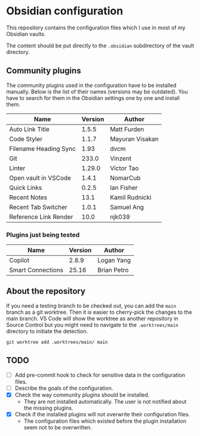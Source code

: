 # Obsidian configuration

This repository contains the configuration files which I use in most of my Obsidian vaults.

The content should be put directly to the `.obsidian` subdirectory of the vault directory.

## Community plugins

The community plugins used in the configuration have to be installed manually. Below is the list of their names (versions may be outdated). You have to search for them in the Obsidian settings one by one and install them.

| Name                   | Version | Author         |
|------------------------|---------|---------------|
| Auto Link Title        | 1.5.5   | Matt Furden   |
| Code Styler            | 1.1.7   | Mayuran Visakan|
| Filename Heading Sync  | 1.93    | dvcm          |
| Git                    | 233.0   | Vinzent       |
| Linter                 | 1.29.0  | Victor Tao    |
| Open vault in VSCode   | 1.4.1   | NomarCub      |
| Quick Links            | 0.2.5   | Ian Fisher    |
| Recent Notes           | 13.1    | Kamil Rudnicki|
| Recent Tab Switcher    | 1.0.1   | Samuel Ang    |
| Reference Link Render  | 10.0    | njk039        |

### Plugins just being tested

| Name              | Version | Author      |
|-------------------|---------|------------|
| Copilot           | 2.8.9   | Logan Yang  |
| Smart Connections | 25.16   | Brian Petro |

## About the repository

If you need a testing branch to be checked out, you can add the `main` branch as a git worktree. Then it is easier to cherry-pick the changes to the main branch. VS Code will show the worktree as another repository in Source Control but you might need to navigate to the `.worktrees/main` directory to initiate the detection.

``` shell
git worktree add .worktrees/main/ main
```

## TODO

- [ ] Add pre-commit hook to check for sensitive data in the configuration files.
- [ ] Describe the goals of the configuration.
- [x] Check the way community plugins should be installed.
  - They are not installed automatically. The user is not notified about the missing plugins.
- [x] Check if the installed plugins will not overwrite their configuration files.
  - The configuration files which existed before the plugin installation seem not to be overwritten.
